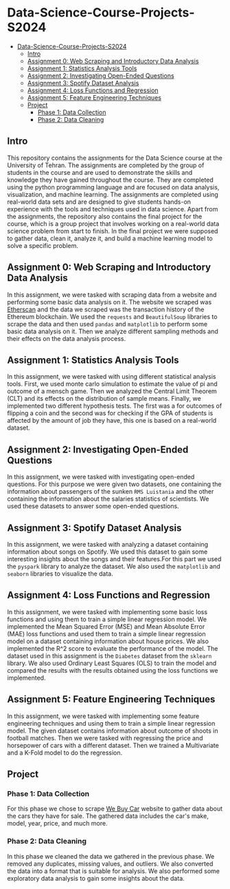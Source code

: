 # Data-Science-Course-Projects-S2024

- [Data-Science-Course-Projects-S2024](#data-science-course-projects-s2024)
  - [Intro](#intro)
  - [Assignment 0: Web Scraping and Introductory Data Analysis](#assignment-0-web-scraping-and-introductory-data-analysis)
  - [Assignment 1: Statistics Analysis Tools](#assignment-1-statistics-analysis-tools)
  - [Assignment 2: Investigating Open-Ended Questions](#assignment-2-investigating-open-ended-questions)
  - [Assignment 3: Spotify Dataset Analysis](#assignment-3-spotify-dataset-analysis)
  - [Assignment 4: Loss Functions and Regression](#assignment-4-loss-functions-and-regression)
  - [Assignment 5: Feature Engineering Techniques](#assignment-5-feature-engineering-techniques)
  - [Project](#project)
    - [Phase 1: Data Collection](#phase-1-data-collection)
    - [Phase 2: Data Cleaning](#phase-2-data-cleaning)

## Intro

This repository contains the assignments for the Data Science course at the University of Tehran. The assignments are completed by the group of students in the course and are used to demonstrate the skills and knowledge they have gained throughout the course. They are completed using the python programming language and are focused on data analysis, visualization, and machine learning. The assignments are completed using real-world data sets and are designed to give students hands-on experience with the tools and techniques used in data science. Apart from the assignments, the repository also contains the final project for the course, which is a group project that involves working on a real-world data science problem from start to finish. In the final project we were supposed to gather data, clean it, analyze it, and build a machine learning model to solve a specific problem. 

## Assignment 0: Web Scraping and Introductory Data Analysis

In this assignment, we were tasked with scraping data from a website and performing some basic data analysis on it. The website we scraped was [Etherscan](https://etherscan.io/txs) and the data we scraped was the transaction history of the Ethereum blockchain. We used the `requests` and `BeautifulSoup` libraries to scrape the data and then used `pandas` and `matplotlib` to perform some basic data analysis on it. Then we analyze different sampling methods and their effects on the data analysis process. 

## Assignment 1: Statistics Analysis Tools

In this assignment, we were tasked with using different statistical analysis tools. First, we used monte carlo simulation to estimate the value of pi and outcome of a mensch game. Then we analyzed the Central Limit Theorem (CLT) and its effects on the distribution of sample means. Finally, we implemented two different hypothesis tests. The first was a for outcomes of flipping a coin and the second was for checking if the GPA of students is affected by the amount of job they have, this one is based on a real-world dataset.

## Assignment 2: Investigating Open-Ended Questions

In this assignment, we were tasked with investigating open-ended questions. For this purpose we were given two datasets, one containing the information about passengers of the sunken `RMS Luistania` and the other containing the information about the salaries statistics of scientists. We used these datasets to answer some open-ended questions.

## Assignment 3: Spotify Dataset Analysis

In this assignment, we were tasked with analyzing a dataset containing information about songs on Spotify. We used this dataset to gain some interesting insights about the songs and their features.For this part we used the `pyspark` library to analyze the dataset. We also used the `matplotlib` and `seaborn` libraries to visualize the data.

## Assignment 4: Loss Functions and Regression

In this assignment, we were tasked with implementing some basic loss functions and using them to train a simple linear regression model. We implemented the Mean Squared Error (MSE) and Mean Absolute Error (MAE) loss functions and used them to train a simple linear regression model on a dataset containing information about house prices. We also implemented the R^2 score to evaluate the performance of the model. The dataset used in this assignment is the `Diabetes` dataset from the `sklearn` library. We also used Ordinary Least Squares (OLS) to train the model and compared the results with the results obtained using the loss functions we implemented.

## Assignment 5: Feature Engineering Techniques

In this assignment, we were tasked with implementing some feature engineering techniques and using them to train a simple linear regression model. The given dataset contains information about outcome of shoots in football matches. Then we were tasked with regressing the price and horsepower of cars with a different dataset. Then we trained a Multivariate and a K-Fold model to do the regression.

## Project

### Phase 1: Data Collection

For this phase we chose to scrape [We Buy Car](https://www.webuycars.co.za/buy-a-car) website to gather data about the cars they have for sale. The gathered data includes the car's make, model, year, price, and much more. 

### Phase 2: Data Cleaning

In this phase we cleaned the data we gathered in the previous phase. We removed any duplicates, missing values, and outliers. We also converted the data into a format that is suitable for analysis. We also performed some exploratory data analysis to gain some insights about the data.
